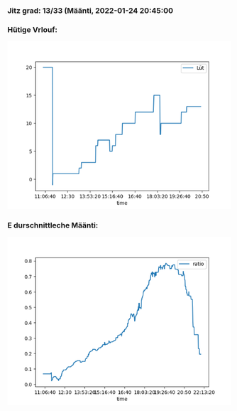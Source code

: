 ### Jitz grad: 13/33 (Määnti, 2022-01-24 20:45:00

### Hütige Vrlouf:
![Graph](Today.png)

### E durschnittleche Määnti:
![Graph](Määnti.png)